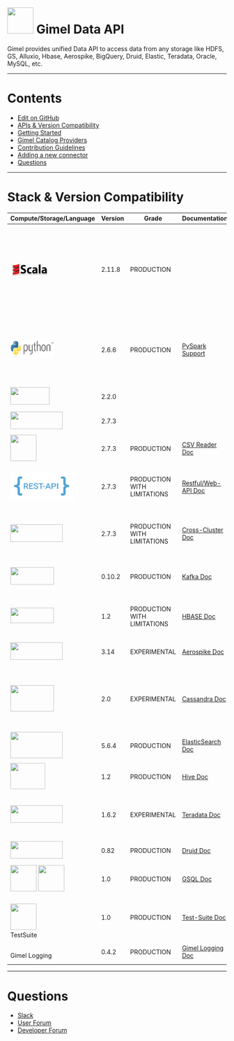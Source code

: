 # <img src="images/gimel.png" width="60" height="60" /> Gimel Data API


Gimel provides unified Data API to access data from any storage like HDFS, GS, Alluxio, Hbase, Aerospike, BigQuery, Druid, Elastic,  Teradata, Oracle, MySQL, etc.


--------------------------------------------------------------------------------------------------------------------


Contents
=================

  * [Edit on GitHub](https://github.com/paypal/gimel)
  * [APIs & Version Compatibility](#stack-&-version-compatibility)
  * [Getting Started](getting-started/build-gimel.md)
  * [Gimel Catalog Providers](gimel-catalog/catalog-provider.md)
  * [Contribution Guidelines](CONTRIBUTING.md)
  * [Adding a new connector](gimel-connectors/adding-new-connector.md)
  * [Questions](#questions)

--------------------------------------------------------------------------------------------------------------------


# Stack & Version Compatibility

|    Compute/Storage/Language      | Version | Grade | Documentation | Notes |
| ------------- | ----------- | ------------ | ------------- |-----------------|
| <img src="images/scala.png" width="90" height="40" /> | 2.11.8 | PRODUCTION | | <br> Data API is built on scala 2.11.8 <br> regardless the library should be compatible as long as the spark major version of library and the environment match <br> |
| <img src="images/python.png" width="100" height="40" /> | 2.6.6 | PRODUCTION | [PySpark Support](getting-started/gimel-pyspark-support.md)  | Data API / GSQL works fully well with PySpark as long as spark version in environment & Gimel library matches. |
| <img src="images/spark.png" width="90" height="40" /> | 2.2.0 | | | This is the recommended version |
| <img src="images/hadoop.png" width="120" height="40" /> | 2.7.3 | | | This is the recommended version |
| <img src="images/csv.png" width="60" height="60" /> | 2.7.3 | PRODUCTION | [CSV Reader Doc](gimel-connectors/hdfs-csv.md) | CSV Reader & Writer for HDFS |
| <img src="images/restapi.png" width="150" height="60" /> | 2.7.3 | PRODUCTION WITH LIMITATIONS | [Restful/Web-API Doc](gimel-connectors/restapi.md) | <br>Allows Accessing Data<br>- to any source supporting<br>- Rest API<br> |
| <img src="images/alluxio.png" width="120" height="40" /> | 2.7.3 | PRODUCTION WITH LIMITATIONS | [Cross-Cluster Doc](gimel-connectors/hdfs-crosscluster.md) | <br>Allows Accessing Data<br>- Across Clusters<br>- Allxio<br> |
| <img src="images/kafka.png" width="100" height="40" /> | 0.10.2 | PRODUCTION | [Kafka Doc](gimel-connectors/kafka.md) | V0.10.2 is the PayPal's Supported Version of Kafka|
| <img src="images/hbase.png" width="100" height="35" />  | 1.2 | PRODUCTION WITH LIMITATIONS | [HBASE Doc](gimel-connectors/hbase.md) | Leverages SHC Connector internally & also supports Batch/Get/Puts |
| <img src="images/aerospike.png" width="120" height="40" /> | 3.14 | EXPERIMENTAL | [Aerospike Doc](gimel-connectors/aerospike.md) | Experimental API for Aerospike reads / writes |
| <img src="images/cassandra.png" width="100" height="60" /> | 2.0 | EXPERIMENTAL | [Cassandra Doc](gimel-connectors/cassandra.md) | <br>Experimental API for Cassandra reads / writes<br>Leverages DataStax Connector<br> |
| <img src="images/elasticsearch.png" width="120" height="60" /> | 5.6.4 | PRODUCTION | [ElasticSearch Doc](gimel-connectors/elasticsearch.md)| Has Special Support for PayPal's Daily ES indexes |
| <img src="images/hive.png" width="80" height="60" /> | 1.2 | PRODUCTION | [Hive Doc](gimel-connectors/hive.md) | |
| <img src="images/teradata.png" width="120" height="40" /> | 1.6.2 | EXPERIMENTAL | [Teradata Doc](gimel-connectors/teradata.md) | <br>EXPERIMENTAL API Only<br>Uses JDBC Connector internally<br> |
| <img src="images/druid.png" width="120" height="40" /> | 0.82 | PRODUCTION | [Druid Doc](gimel-connectors/druid.md) | Only Writes(Non-Batch Mode) |
| <img src="images/gimel.png" width="60" height="60" /> <img src="images/sql.png" width="60" height="60" /> | 1.0 | PRODUCTION | [GSQL Doc](gimel-sql/gimel-sql.md) | Refer link for using GSQL (Gimel SQL) API |
| <br> <img src="images/gimel.png" width="60" height="60" /> <br>TestSuite <br> | 1.0 | PRODUCTION | [Test-Suite Doc](gimel-testsuite/testsuite.md) | Current Implementation works with CataLog Provider - Hive |
| <br>Gimel Logging<br> | 0.4.2 | PRODUCTION | [Gimel Logging Doc](gimel-logging/gimel-logging.md) | This is the Gimel Logging Framework |

_________________________________________________________________________________________


# Questions

  * [Slack](https://gimel-dev.slack.com)
  * [User Forum](https://groups.google.com/d/forum/gimel-user)
  * [Developer Forum](https://groups.google.com/d/forum/gimel-dev)
